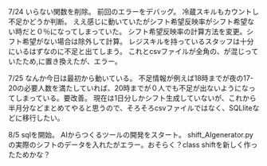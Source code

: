 7/24
いらない関数を削除。
前回のエラーをデバッグ。
冷蔵スキルもカウントし不足かどうか判断。
ええ感じに動いていたがシフト希望反映率がシフト希望ない時だと０％になってしまっていた。
シフト希望反映率の計算方法を変更。シフト希望がない場合は除外して計算。
レジスキルを持っているスタッフは十分にいるはずなのに不足と出てしまう。
これとcsvファイルが全角の、が混じっていたため,に置き換えたが、エラー。

7/25
なんか今日は最初から動いている。
不足情報が例えば18時までが夜の17-20の必要人数を満たしていれば、20時までが０人でも不足が出ないようになってしまっている。要改善。
現在は1日分しかシフト生成していないが、これから半月分などまとめてやると思うので、そろそろcsvファイルではなく、SQLliteなどに移行したい。

8/5
sqlを開始。
AIからつくるツールの開発をスタート。
shift_AIgenerator.pyの実際のシフトのデータを入れたがエラー。おそらく？class shiftを新しく作ったためかな？